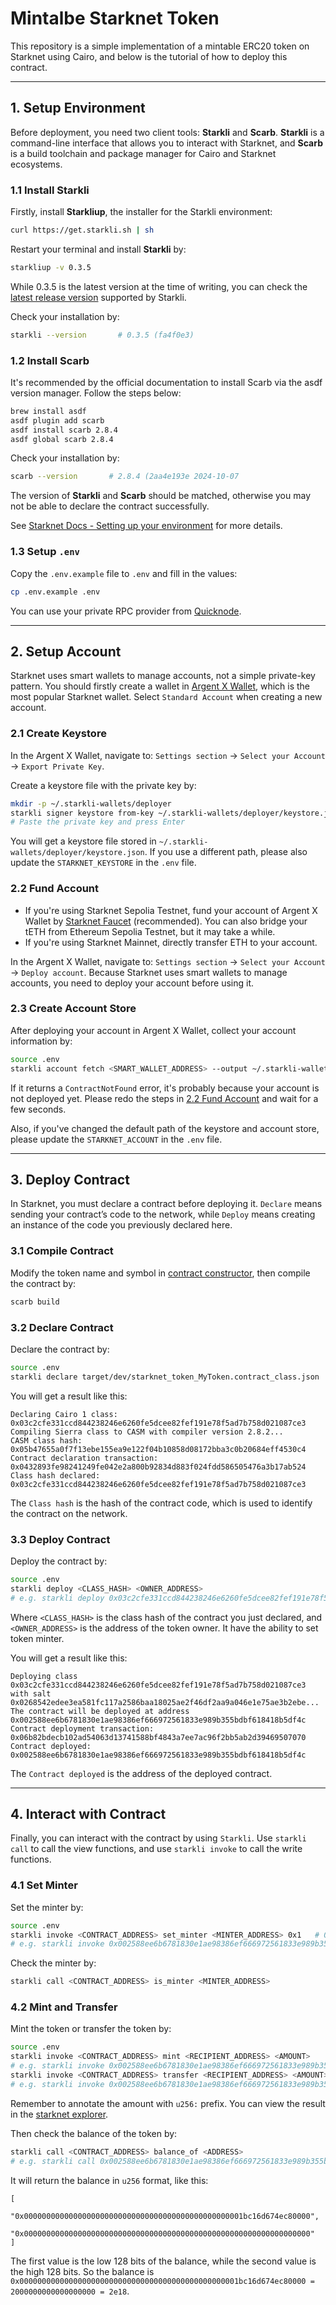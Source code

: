 # Mintalbe Starknet Token

This repository is a simple implementation of a mintable ERC20 token on Starknet using Cairo, and below is the tutorial of how to deploy this contract.

---

## 1. Setup Environment

Before deployment, you need two client tools: **Starkli** and **Scarb**. **Starkli** is a command-line interface that allows you to interact with Starknet, and **Scarb** is a build toolchain and package manager for Cairo and Starknet ecosystems.

### 1.1 Install Starkli

Firstly, install **Starkliup**, the installer for the Starkli environment:

```bash
curl https://get.starkli.sh | sh
```

Restart your terminal and install **Starkli** by:

```bash
starkliup -v 0.3.5
```

While 0.3.5 is the latest version at the time of writing, you can check the [latest release version](https://github.com/xJonathanLEI/starkli/releases) supported by Starkli.

Check your installation by:

```bash
starkli --version       # 0.3.5 (fa4f0e3)
```

### 1.2 Install Scarb

It's recommended by the official documentation to install Scarb via the asdf version manager. Follow the steps below:

```bash
brew install asdf
asdf plugin add scarb
asdf install scarb 2.8.4 
asdf global scarb 2.8.4 
```

Check your installation by:

```bash
scarb --version       # 2.8.4 (2aa4e193e 2024-10-07
```

The version of **Starkli** and **Scarb** should be matched, otherwise you may not be able to declare the contract successfully.

See [Starknet Docs - Setting up your environment](https://docs.starknet.io/quick-start/environment-setup/) for more details.

### 1.3 Setup `.env`

Copy the `.env.example` file to `.env` and fill in the values:

```bash
cp .env.example .env
```

You can use your private RPC provider from [Quicknode](https://dashboard.quicknode.com/endpoints/new/STRK).

---

## 2. Setup Account

Starknet uses smart wallets to manage accounts, not a simple private-key pattern. You should firstly create a wallet in [Argent X Wallet](https://chromewebstore.google.com/detail/argent-x-starknet-wallet/dlcobpjiigpikoobohmabehhmhfoodbb), which is the most popular Starknet wallet. Select `Standard Account` when creating a new account.

### 2.1 Create Keystore

In the Argent X Wallet, navigate to: `Settings section` -> `Select your Account` -> `Export Private Key`.

Create a keystore file with the private key by:

```bash
mkdir -p ~/.starkli-wallets/deployer
starkli signer keystore from-key ~/.starkli-wallets/deployer/keystore.json
# Paste the private key and press Enter
```

You will get a keystore file stored in `~/.starkli-wallets/deployer/keystore.json`. If you use a different path, please also update the `STARKNET_KEYSTORE` in the `.env` file.

### 2.2 Fund Account

- If you're using Starknet Sepolia Testnet, fund your account of Argent X Wallet by [Starknet Faucet](https://blastapi.io/faucets/starknet-sepolia-eth) (recommended). You can also bridge your tETH from Ethereum Sepolia Testnet, but it may take a while.
- If you're using Starknet Mainnet, directly transfer ETH to your account.

In the Argent X Wallet, navigate to: `Settings section` -> `Select your Account` -> `Deploy account`. Because Starknet uses smart wallets to manage accounts, you need to deploy your account before using it.

### 2.3 Create Account Store

After deploying your account in Argent X Wallet, collect your account information by:

```bash
source .env
starkli account fetch <SMART_WALLET_ADDRESS> --output ~/.starkli-wallets/deployer/account.json
```

If it returns a `ContractNotFound` error, it's probably because your account is not deployed yet. Please redo the steps in [2.2 Fund Account](#22-fund-account) and wait for a few seconds.

Also, if you've changed the default path of the keystore and account store, please update the `STARKNET_ACCOUNT` in the `.env` file.

---

## 3. Deploy Contract

In Starknet, you must declare a contract before deploying it. `Declare` means sending your contract’s code to the network, while `Deploy` means creating an instance of the code you previously declared here.

### 3.1 Compile Contract

Modify the token name and symbol in [contract constructor](src/lib.cairo#L43), then compile the contract by:

```bash
scarb build
```

### 3.2 Declare Contract

Declare the contract by:

```bash
source .env
starkli declare target/dev/starknet_token_MyToken.contract_class.json
```

You will get a result like this:

```log
Declaring Cairo 1 class: 0x03c2cfe331ccd844238246e6260fe5dcee82fef191e78f5ad7b758d021087ce3
Compiling Sierra class to CASM with compiler version 2.8.2...
CASM class hash: 0x05b47655a0f7f13ebe155ea9e122f04b10858d08172bba3c0b20684eff4530c4
Contract declaration transaction: 0x0432893fe98241249fe042e2a800b92834d883f024fdd586505476a3b17ab524
Class hash declared:
0x03c2cfe331ccd844238246e6260fe5dcee82fef191e78f5ad7b758d021087ce3
```

The `Class hash` is the hash of the contract code, which is used to identify the contract on the network.

### 3.3 Deploy Contract

Deploy the contract by:

```bash
source .env
starkli deploy <CLASS_HASH> <OWNER_ADDRESS>
# e.g. starkli deploy 0x03c2cfe331ccd844238246e6260fe5dcee82fef191e78f5ad7b758d021087ce3 0x10d40d06b29350bdad0df077e5bc001c6aaf62903d81f44230a1e7c195a1396
```

Where `<CLASS_HASH>` is the class hash of the contract you just declared, and `<OWNER_ADDRESS>` is the address of the token owner. It have the ability to set token minter.

You will get a result like this:

```log
Deploying class 0x03c2cfe331ccd844238246e6260fe5dcee82fef191e78f5ad7b758d021087ce3 with salt 0x0268542edee3ea581fc117a2586baa18025ae2f46df2aa9a046e1e75ae3b2ebe...
The contract will be deployed at address 0x002588ee6b6781830e1ae98386ef666972561833e989b355bdbf618418b5df4c
Contract deployment transaction: 0x06b82bdecb102ad54063d13741588bf4843a7ee7ac96f2bb5ab2d39469507070
Contract deployed:
0x002588ee6b6781830e1ae98386ef666972561833e989b355bdbf618418b5df4c
```

The `Contract deployed` is the address of the deployed contract.

---

## 4. Interact with Contract

Finally, you can interact with the contract by using `Starkli`. Use `starkli call` to call the view functions, and use `starkli invoke` to call the write functions.

### 4.1 Set Minter

Set the minter by:

```bash
source .env
starkli invoke <CONTRACT_ADDRESS> set_minter <MINTER_ADDRESS> 0x1   # 0x1 is true, 0x0 is false
# e.g. starkli invoke 0x002588ee6b6781830e1ae98386ef666972561833e989b355bdbf618418b5df4c set_minter 0x10d40d06b29350bdad0df077e5bc001c6aaf62903d81f44230a1e7c195a1396 0x1
```

Check the minter by:

```bash
starkli call <CONTRACT_ADDRESS> is_minter <MINTER_ADDRESS>
```

### 4.2 Mint and Transfer

Mint the token or transfer the token by:

```bash
source .env
starkli invoke <CONTRACT_ADDRESS> mint <RECIPIENT_ADDRESS> <AMOUNT>
# e.g. starkli invoke 0x002588ee6b6781830e1ae98386ef666972561833e989b355bdbf618418b5df4c mint 0x10d40d06b29350bdad0df077e5bc001c6aaf62903d81f44230a1e7c195a1396 u256:3000000000000000000
starkli invoke <CONTRACT_ADDRESS> transfer <RECIPIENT_ADDRESS> <AMOUNT>
# e.g. starkli invoke 0x002588ee6b6781830e1ae98386ef666972561833e989b355bdbf618418b5df4c transfer 0x04565Ab9a5083a15328e4EDf282BcdADfbD230bCE937E811292cc962183e254c u256:1000000000000000000
```

Remember to annotate the amount with `u256:` prefix. You can view the result in the [starknet explorer](https://sepolia.starkscan.co/).

Then check the balance of the token by:

```bash
starkli call <CONTRACT_ADDRESS> balance_of <ADDRESS>
# e.g. starkli call 0x002588ee6b6781830e1ae98386ef666972561833e989b355bdbf618418b5df4c balance_of 0x10d40d06b29350bdad0df077e5bc001c6aaf62903d81f44230a1e7c195a1396
```

It will return the balance in `u256` format, like this:

```log
[
    "0x0000000000000000000000000000000000000000000000001bc16d674ec80000",
    "0x0000000000000000000000000000000000000000000000000000000000000000"
]
```

The first value is the low 128 bits of the balance, while the second value is the high 128 bits. So the balance is `0x0000000000000000000000000000000000000000000000001bc16d674ec80000 = 2000000000000000000 = 2e18`.
